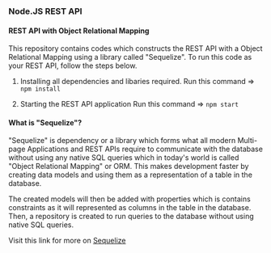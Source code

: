 ### Node.JS REST API
#### REST API with Object Relational Mapping
This repository contains codes which constructs the REST API with a Object Relational Mapping using a library called "Sequelize".
To run this code as your REST API, follow the steps below.

1. Installing all dependencies and libaries required.
Run this command => `npm install`

2. Starting the REST API application
Run this command => `npm start`

#### What is "Sequelize"?
"Sequelize" is dependency or a library which forms what all modern Multi-page Applications and REST APIs require to communicate with the database without using any native SQL queries which in today's world is called "Object Relational Mapping" or ORM. This makes development faster by creating data models and using them as a representation of a table in the database.

The created models will then be added with properties which is contains constraints as it will represented as columns in the table in the database. Then, a repository is created to run queries to the database without using native SQL queries.

Visit this link for more on [Sequelize](https://sequelize.org)